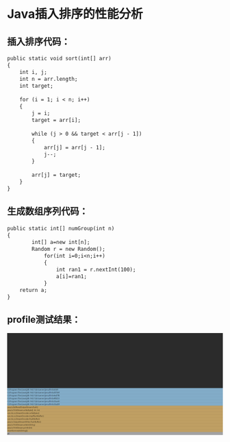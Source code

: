 # **Java插入排序的性能分析**

## 插入排序代码：

```
public static void sort(int[] arr)
{
    int i, j;
    int n = arr.length;
    int target;

    for (i = 1; i < n; i++)
    {
        j = i;
        target = arr[i];

        while (j > 0 && target < arr[j - 1])
        {
            arr[j] = arr[j - 1];
            j--;
        }

        arr[j] = target;
    }
}  
```

## 生成数组序列代码：

```
public static int[] numGroup(int n)
{
        int[] a=new int[n];
        Random r = new Random();
            for(int i=0;i<n;i++)
            {
                int ran1 = r.nextInt(100);
                a[i]=ran1;
            }
    return a;
}
```

## profile测试结果：

[![测试结果](./flamegraph.png)](https://github.com/KennethQAQ/se_homework/blob/master/hw2/img/flamegraph.png)

